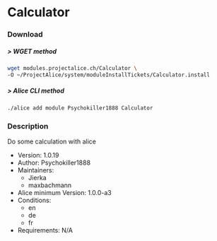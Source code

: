# Calculator

### Download

##### > WGET method
```bash
wget modules.projectalice.ch/Calculator \
-O ~/ProjectAlice/system/moduleInstallTickets/Calculator.install
```

##### > Alice CLI method
```bash
./alice add module Psychokiller1888 Calculator
```

### Description
Do some calculation with alice

- Version: 1.0.19
- Author: Psychokiller1888
- Maintainers:
  - Jierka
  - maxbachmann
- Alice minimum Version: 1.0.0-a3
- Conditions:
  - en
  - de
  - fr
- Requirements: N/A

